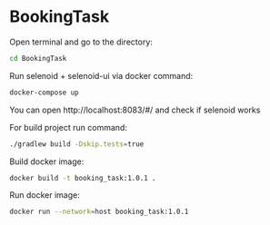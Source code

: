 # BookingTask

 Open terminal and go to the directory: 
```bash
cd BookingTask
```
 Run selenoid + selenoid-ui via docker command: 
```bash
docker-compose up
```

You can open http://localhost:8083/#/ and check if selenoid works

 For build project run command: 
```bash
./gradlew build -Dskip.tests=true
```
 Build docker image: 
```bash
docker build -t booking_task:1.0.1 .
```
 Run docker image: 
```bash
docker run --network=host booking_task:1.0.1
```